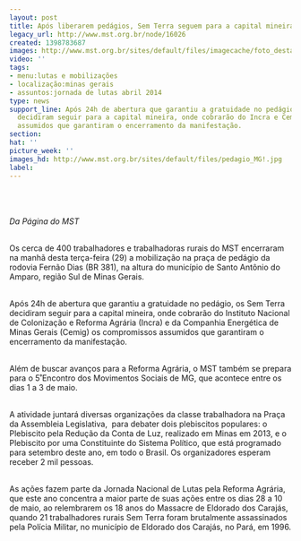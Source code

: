 ```yaml
---
layout: post
title: Após liberarem pedágios, Sem Terra seguem para a capital mineira
legacy_url: http://www.mst.org.br/node/16026
created: 1398783687
images: http://www.mst.org.br/sites/default/files/imagecache/foto_destaque/pedagio_MG!.jpg
video: ''
tags:
- menu:lutas e mobilizações
- localização:minas gerais
- assuntos:jornada de lutas abril 2014
type: news
support_line: Após 24h de abertura que garantiu a gratuidade no pedágio, os Sem Terra
  decidiram seguir para a capital mineira, onde cobrarão do Incra e Cemig os compromissos
  assumidos que garantiram o encerramento da manifestação.
section: 
hat: ''
picture_week: ''
images_hd: http://www.mst.org.br/sites/default/files/pedagio_MG!.jpg
label: 
---
```

<p><img style="margin: 10px;" src="http://www.mst.org.br/sites/default/files/pedagio_MG.jpg" alt=""></p><p><em><br>Da Página do MST</em></p><p><br>Os cerca de 400 trabalhadores e trabalhadoras rurais do MST encerraram na manhã desta terça-feira (29) a mobilização na praça de pedágio da rodovia Fernão Dias (BR 381), na altura do município de Santo Antônio do Amparo, região Sul de Minas Gerais.</p><p><br>Após 24h de abertura que garantiu a gratuidade no pedágio, os Sem Terra decidiram seguir para a capital mineira, onde cobrarão do Instituto Nacional de Colonização e Reforma Agrária (Incra) e da Companhia Energética de Minas Gerais (Cemig) os compromissos assumidos que garantiram o encerramento da manifestação.</p><p><br>Além de buscar avanços para a Reforma Agrária, o MST também se prepara para o 5˚Encontro dos Movimentos Sociais de MG, que acontece entre os dias 1 a 3 de maio.&nbsp;</p><p><br>A atividade juntará diversas organizações da classe trabalhadora na Praça da Assembleia Legislativa, &nbsp;para debater dois plebiscitos populares: o Plebiscito pela Redução da Conta de Luz, realizado em Minas em 2013, e o Plebiscito por uma Constituinte do Sistema Político, que está programado para setembro deste ano, em todo o Brasil. Os organizadores esperam receber 2 mil pessoas.<br>&nbsp;</p><p>As ações fazem parte da Jornada Nacional de Lutas pela Reforma Agrária, que este ano concentra a maior parte de suas ações entre os dias 28 a 10 de maio, ao relembrarem os 18 anos do Massacre de Eldorado dos Carajás, quando 21 trabalhadores rurais Sem Terra foram brutalmente assassinados pela Polícia Militar, no município de Eldorado dos Carajás, no Pará, em 1996.</p><div>&nbsp;</div>
